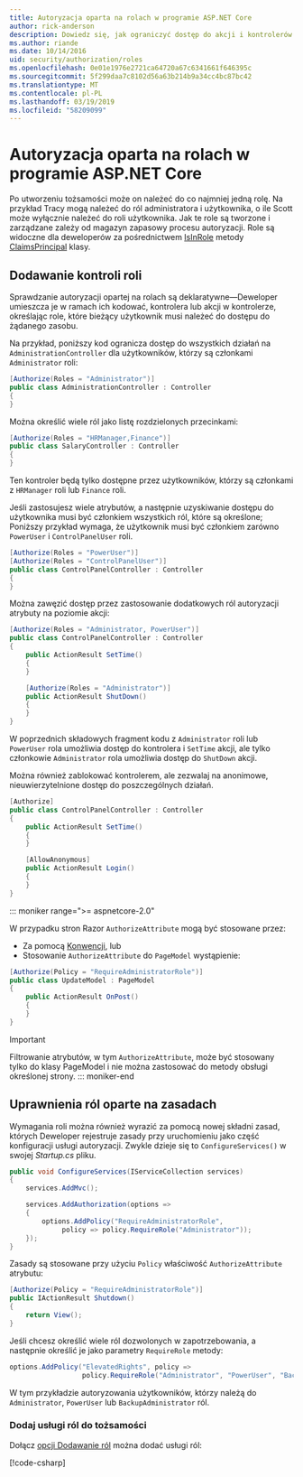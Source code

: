 ```yaml
---
title: Autoryzacja oparta na rolach w programie ASP.NET Core
author: rick-anderson
description: Dowiedz się, jak ograniczyć dostęp do akcji i kontrolerów platformy ASP.NET Core, przekazując ról z atrybutem autoryzacji.
ms.author: riande
ms.date: 10/14/2016
uid: security/authorization/roles
ms.openlocfilehash: 0e01e1976e2721ca64720a67c6341661f646395c
ms.sourcegitcommit: 5f299daa7c8102d56a63b214b9a34cc4bc87bc42
ms.translationtype: MT
ms.contentlocale: pl-PL
ms.lasthandoff: 03/19/2019
ms.locfileid: "58209099"
---
```

# <a name="role-based-authorization-in-aspnet-core"></a>Autoryzacja oparta na rolach w programie ASP.NET Core

<a name="security-authorization-role-based"></a>

Po utworzeniu tożsamości może on należeć do co najmniej jedną rolę. Na przykład Tracy mogą należeć do ról administratora i użytkownika, o ile Scott może wyłącznie należeć do roli użytkownika. Jak te role są tworzone i zarządzane zależy od magazyn zapasowy procesu autoryzacji. Role są widoczne dla deweloperów za pośrednictwem [IsInRole](/dotnet/api/system.security.principal.genericprincipal.isinrole) metody [ClaimsPrincipal](/dotnet/api/system.security.claims.claimsprincipal) klasy.

## <a name="adding-role-checks"></a>Dodawanie kontroli roli

Sprawdzanie autoryzacji opartej na rolach są deklaratywne&mdash;Deweloper umieszcza je w ramach ich kodować, kontrolera lub akcji w kontrolerze, określając role, które bieżący użytkownik musi należeć do dostępu do żądanego zasobu.

Na przykład, poniższy kod ogranicza dostęp do wszystkich działań na `AdministrationController` dla użytkowników, którzy są członkami `Administrator` roli:

```csharp
[Authorize(Roles = "Administrator")]
public class AdministrationController : Controller
{
}
```

Można określić wiele ról jako listę rozdzielonych przecinkami:

```csharp
[Authorize(Roles = "HRManager,Finance")]
public class SalaryController : Controller
{
}
```

Ten kontroler będą tylko dostępne przez użytkowników, którzy są członkami z `HRManager` roli lub `Finance` roli.

Jeśli zastosujesz wiele atrybutów, a następnie uzyskiwanie dostępu do użytkownika musi być członkiem wszystkich ról, które są określone; Poniższy przykład wymaga, że użytkownik musi być członkiem zarówno `PowerUser` i `ControlPanelUser` roli.

```csharp
[Authorize(Roles = "PowerUser")]
[Authorize(Roles = "ControlPanelUser")]
public class ControlPanelController : Controller
{
}
```

Można zawęzić dostęp przez zastosowanie dodatkowych ról autoryzacji atrybuty na poziomie akcji:

```csharp
[Authorize(Roles = "Administrator, PowerUser")]
public class ControlPanelController : Controller
{
    public ActionResult SetTime()
    {
    }

    [Authorize(Roles = "Administrator")]
    public ActionResult ShutDown()
    {
    }
}
```

W poprzednich składowych fragment kodu z `Administrator` roli lub `PowerUser` rola umożliwia dostęp do kontrolera i `SetTime` akcji, ale tylko członkowie `Administrator` rola umożliwia dostęp do `ShutDown` akcji.

Można również zablokować kontrolerem, ale zezwalaj na anonimowe, nieuwierzytelnione dostęp do poszczególnych działań.

```csharp
[Authorize]
public class ControlPanelController : Controller
{
    public ActionResult SetTime()
    {
    }

    [AllowAnonymous]
    public ActionResult Login()
    {
    }
}
```

::: moniker range=">= aspnetcore-2.0"

W przypadku stron Razor `AuthorizeAttribute` mogą być stosowane przez:

* Za pomocą [Konwencji](xref:razor-pages/razor-pages-conventions#page-model-action-conventions), lub
* Stosowanie `AuthorizeAttribute` do `PageModel` wystąpienie:

```csharp
[Authorize(Policy = "RequireAdministratorRole")]
public class UpdateModel : PageModel
{
    public ActionResult OnPost()
    {
    }
}
```

> [!IMPORTANT]
> Filtrowanie atrybutów, w tym `AuthorizeAttribute`, może być stosowany tylko do klasy PageModel i nie można zastosować do metody obsługi określonej strony.
::: moniker-end

<a name="security-authorization-role-policy"></a>

## <a name="policy-based-role-checks"></a>Uprawnienia ról oparte na zasadach

Wymagania roli można również wyrazić za pomocą nowej składni zasad, których Deweloper rejestruje zasady przy uruchomieniu jako część konfiguracji usługi autoryzacji. Zwykle dzieje się to `ConfigureServices()` w swojej *Startup.cs* pliku.

```csharp
public void ConfigureServices(IServiceCollection services)
{
    services.AddMvc();

    services.AddAuthorization(options =>
    {
        options.AddPolicy("RequireAdministratorRole",
             policy => policy.RequireRole("Administrator"));
    });
}
```

Zasady są stosowane przy użyciu `Policy` właściwość `AuthorizeAttribute` atrybutu:

```csharp
[Authorize(Policy = "RequireAdministratorRole")]
public IActionResult Shutdown()
{
    return View();
}
```

Jeśli chcesz określić wiele ról dozwolonych w zapotrzebowania, a następnie określić je jako parametry `RequireRole` metody:

```csharp
options.AddPolicy("ElevatedRights", policy =>
                  policy.RequireRole("Administrator", "PowerUser", "BackupAdministrator"));
```

W tym przykładzie autoryzowania użytkowników, którzy należą do `Administrator`, `PowerUser` lub `BackupAdministrator` ról.

### <a name="add-role-services-to-identity"></a>Dodaj usługi ról do tożsamości

Dołącz [opcji Dodawanie ról](/dotnet/api/microsoft.aspnetcore.identity.identitybuilder.addroles#Microsoft_AspNetCore_Identity_IdentityBuilder_AddRoles__1) można dodać usługi ról:

[!code-csharp[](roles/samples/Startup.cs?name=snippet&highlight=7)]
